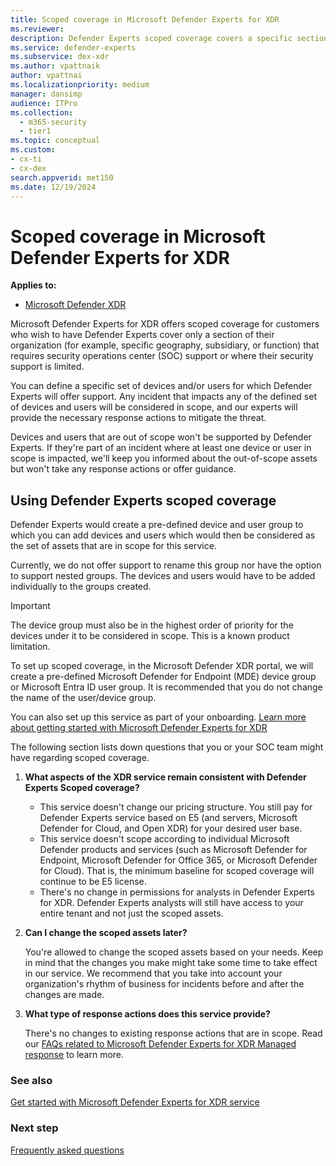 ```yaml
---
title: Scoped coverage in Microsoft Defender Experts for XDR
ms.reviewer:
description: Defender Experts scoped coverage covers a specific section of the organization where SOC support is limited.
ms.service: defender-experts
ms.subservice: dex-xdr
ms.author: vpattnaik
author: vpattnai
ms.localizationpriority: medium
manager: dansimp
audience: ITPro
ms.collection:
  - m365-security
  - tier1
ms.topic: conceptual
ms.custom: 
- cx-ti
- cx-dex
search.appverid: met150
ms.date: 12/19/2024
---
```


# Scoped coverage in Microsoft Defender Experts for XDR

**Applies to:**

- [Microsoft Defender XDR](microsoft-365-defender.md)

Microsoft Defender Experts for XDR offers scoped coverage for customers who wish to have Defender Experts cover only a section of their organization (for example, specific geography, subsidiary, or function) that requires security operations center (SOC) support or where their security support is limited.

You can define a specific set of devices and/or users for which Defender Experts will offer support. Any incident that impacts any of the defined set of devices and users will be considered in scope, and our experts will provide the necessary response actions to mitigate the threat.

Devices and users that are out of scope won't be supported by Defender Experts. If they're part of an incident where at least one device or user in scope is impacted, we'll keep you informed about the out-of-scope assets but won't take any response actions or offer guidance.

## Using Defender Experts scoped coverage

Defender Experts would create a pre-defined device and user group to which you can add devices and users which would then be considered as the set of assets that are in scope for this service.

Currently, we do not offer support to rename this group nor have the option to support nested groups. The devices and users would have to be added individually to the groups created.

> [!IMPORTANT]
> The device group must also be in the highest order of priority for the devices under it to be considered in scope. This is a known product limitation.

To set up scoped coverage, in the Microsoft Defender XDR portal, we will create a pre-defined Microsoft Defender for Endpoint (MDE) device group or Microsoft Entra ID user group. It is recommended that you do not change the name of the user/device group.

You can also set up this service as part of your onboarding. [Learn more about getting started with Microsoft Defender Experts for XDR](get-started-xdr.md)

The following section lists down questions that you or your SOC team might have regarding scoped coverage.

1. **What aspects of the XDR service remain consistent with Defender Experts Scoped coverage?**
   - This service doesn't change our pricing structure. You still pay for Defender Experts service based on E5 (and servers, Microsoft Defender for Cloud, and Open XDR) for your desired user base.
   - This service doesn't scope according to individual Microsoft Defender products and services (such as Microsoft Defender for Endpoint, Microsoft Defender for Office 365, or Microsoft Defender for Cloud). That is, the minimum baseline for scoped coverage will continue to be E5 license.
   - There's no change in permissions for analysts in Defender Experts for XDR. Defender Experts analysts will still have access to your entire tenant and not just the scoped assets.

2. **Can I change the scoped assets later?**

   You're allowed to change the scoped assets based on your needs. Keep in mind that the changes you make might take some time to take effect in our service. We recommend that you take into account your organization's rhythm of business for incidents before and after the changes are made.

3. **What type of response actions does this service provide?**

   There's no changes to existing response actions that are in scope. Read our [FAQs related to Microsoft Defender Experts for XDR Managed response](../defender-xdr/frequently-asked-questions.md) to learn more.

### See also

[Get started with Microsoft Defender Experts for XDR service](managed-detection-and-response-xdr.md)

### Next step

[Frequently asked questions](faq-incident-notifications-xdr.md)